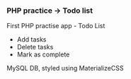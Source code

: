 ### PHP practice -> Todo list

First PHP practise app - Todo List
- Add tasks
- Delete tasks
- Mark as complete

MySQL DB, styled using MaterializeCSS